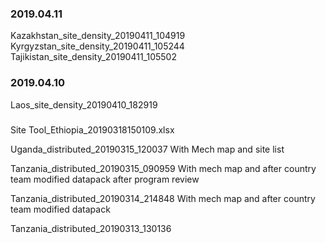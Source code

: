### 2019.04.11

Kazakhstan_site_density_20190411_104919
Kyrgyzstan_site_density_20190411_105244
Tajikistan_site_density_20190411_105502

### 2019.04.10

Laos_site_density_20190410_182919

###


Site Tool_Ethiopia_20190318150109.xlsx

Uganda_distributed_20190315_120037
  With Mech map and site list

Tanzania_distributed_20190315_090959
  With mech map and after country team modified datapack after program review

Tanzania_distributed_20190314_214848
  With mech map and after country team modified datapack 

Tanzania_distributed_20190313_130136